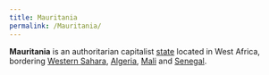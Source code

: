 ```yaml
---
title: Mauritania
permalink: /Mauritania/
---
```


**Mauritania** is an authoritarian capitalist
[state](List_of_States.md "wikilink") located in West Africa, bordering
[Western Sahara](Western_Sahara.md "wikilink"),
[Algeria](Algeria.md "wikilink"), [Mali](Mali.md "wikilink") and
[Senegal](Senegal.md "wikilink").